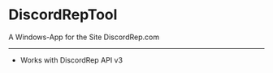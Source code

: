 # DiscordRepTool
A Windows-App for the Site DiscordRep.com

------------

- Works with DiscordRep API v3
